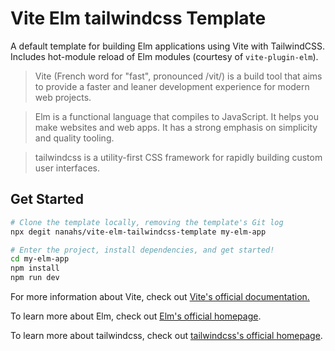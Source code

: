 # Vite Elm tailwindcss Template

A default template for building Elm applications using Vite with TailwindCSS. Includes hot-module reload of Elm modules (courtesy of `vite-plugin-elm`).

> Vite (French word for "fast", pronounced /vit/) is a build tool that aims to provide a faster and leaner development experience for modern web projects.

> Elm is a functional language that compiles to JavaScript. It helps you make websites and web apps. It has a strong emphasis on simplicity and quality tooling.

> tailwindcss is a utility-first CSS framework for rapidly building custom user interfaces.

## Get Started

```bash
# Clone the template locally, removing the template's Git log
npx degit nanahs/vite-elm-tailwindcss-template my-elm-app

# Enter the project, install dependencies, and get started!
cd my-elm-app
npm install
npm run dev
```

For more information about Vite, check out [Vite's official documentation.](https://vitejs.dev/)

To learn more about Elm, check out [Elm's official homepage](https://elm-lang.org/).

To learn more about tailwindcss, check out [tailwindcss's official homepage](https://tailwindcss.com/).
